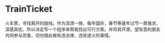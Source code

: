# TrainTicket
火车票，寻找离开的路线。作为深漂一族，每年国庆，春节等逢年过节一票难求，深感其扰，所以决定写一个程序来帮我找出可行方案。并将其开源，望有意的朋友共同参与完善，切勿借此做有违法律，违背道义的事情。
